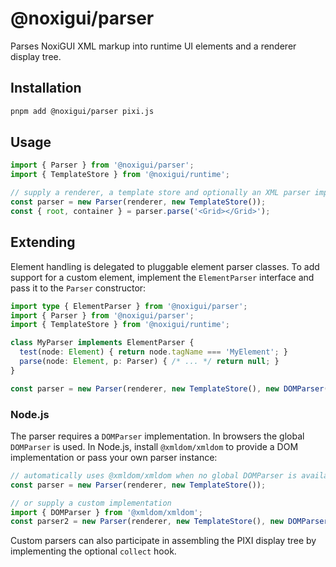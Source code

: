 # @noxigui/parser

Parses NoxiGUI XML markup into runtime UI elements and a renderer display tree.

## Installation

```bash
pnpm add @noxigui/parser pixi.js
```

## Usage

```ts
import { Parser } from '@noxigui/parser';
import { TemplateStore } from '@noxigui/runtime';

// supply a renderer, a template store and optionally an XML parser implementation
const parser = new Parser(renderer, new TemplateStore());
const { root, container } = parser.parse('<Grid></Grid>');
```

## Extending

Element handling is delegated to pluggable element parser classes.  To add
support for a custom element, implement the `ElementParser` interface and pass
it to the `Parser` constructor:

```ts
import type { ElementParser } from '@noxigui/parser';
import { Parser } from '@noxigui/parser';
import { TemplateStore } from '@noxigui/runtime';

class MyParser implements ElementParser {
  test(node: Element) { return node.tagName === 'MyElement'; }
  parse(node: Element, p: Parser) { /* ... */ return null; }
}

const parser = new Parser(renderer, new TemplateStore(), new DOMParser(), [new MyParser()]);
```

### Node.js

The parser requires a `DOMParser` implementation. In browsers the global
`DOMParser` is used. In Node.js, install `@xmldom/xmldom` to provide a DOM
implementation or pass your own parser instance:

```ts
// automatically uses @xmldom/xmldom when no global DOMParser is available
const parser = new Parser(renderer, new TemplateStore());

// or supply a custom implementation
import { DOMParser } from '@xmldom/xmldom';
const parser2 = new Parser(renderer, new TemplateStore(), new DOMParser());
```

Custom parsers can also participate in assembling the PIXI display tree by
implementing the optional `collect` hook.
